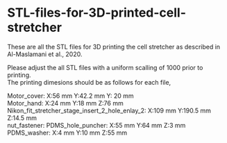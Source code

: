 # STL-files-for-3D-printed-cell-stretcher

These are all the STL files for 3D printing the cell stretcher as described in Al-Maslamani et al., 2020.

Please adjust the all STL files with a uniform scalling of 1000 prior to printing.  \
The printing dimesions should be as follows for each file,   

Motor_cover: X:56 mm Y:42.2 mm Y: 20 mm \
Motor_hand: X:24 mm Y:18 mm Z:76 mm \
Nikon_fit_stretcher_stage_insert_2_hole_enlay_2: X:109 mm Y:190.5 mm Z:14.5 mm \
nut_fastener:
PDMS_hole_puncher: X:55 mm Y:64 mm Z:3 mm \
PDMS_washer: X:4 mm Y:10 mm Z:55 mm 
